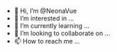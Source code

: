 - 👋 Hi, I’m @NeonaVue
- 👀 I’m interested in ...
- 🌱 I’m currently learning ...
- 💞️ I’m looking to collaborate on ...
- 📫 How to reach me ...

<!---
NeonaVue/NeonaVue is a ✨ special ✨ repository because its `README.md` (this file) appears on your GitHub profile.
You can click the Preview link to take a look at your changes.
--->
